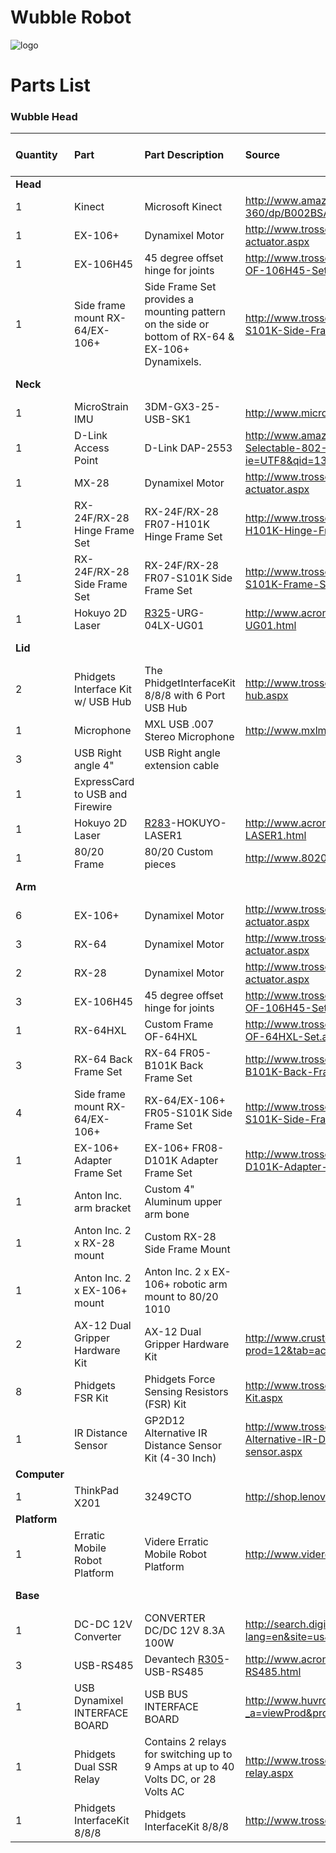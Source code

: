 # Wubble Robot #

<img src='http://ua-ros-pkg.googlecode.com/svn/trunk/arrg/wiki/images/wubble2_description_color_coded.png' alt='logo' />

# Parts List #

### Wubble Head ###

| **Quantity** | **Part** | **Part Description** | **Source** | **Cost/Part** | **Cost** | **Total Platform Cost** |
|:-------------|:---------|:---------------------|:-----------|:--------------|:---------|:------------------------|
| **Head**     |          |                      |            |               |          |                         |
| 1            | Kinect   | Microsoft Kinect     | http://www.amazon.com/Kinect-Sensor-Adventures-Xbox-360/dp/B002BSA298 | $149.99       | $149.99  |                         |
| 1            | EX-106+  | Dynamixel Motor      | http://www.trossenrobotics.com/dynamixel-ex-106-robot-actuator.aspx | $499.00       | $499.00  |                         |
| 1            | EX-106H45 | 45 degree offset hinge for joints | http://www.trossenrobotics.com/store/p/6285-Custom-Frame-OF-106H45-Set.aspx | $54.99        | $54.99   |                         |
| 1            | Side frame mount RX-64/EX-106+ | Side Frame Set provides a mounting pattern on the side or bottom of RX-64 & EX-106+ Dynamixels. | http://www.trossenrobotics.com/p/Robotis-Dynamixel-FR05-S101K-Side-Frame-Set.aspx | $14.90        | $14.90   |                         |
| **Neck**     |          |                      |            |               |          | **Neck Subtotal**       |
| 1            | MicroStrain IMU | 3DM-GX3-25-USB-SK1   | http://www.microstrain.com/inertial/3dm-gx3-25 | $1895.00      | $1895.00 | $3483.69                |
| 1            | D-Link Access Point | D-Link DAP-2553      | http://www.amazon.com/D-Link-DAP-2553-Premier-Selectable-802-11n/dp/B001P817YO/ref=sr_1_1?ie=UTF8&qid=1323191080&sr=8-1 | $153.99       | $153.99  |                         |
| 1            | MX-28    | Dynamixel Motor      | http://www.trossenrobotics.com/dynamixel-mx-28-robot-actuator.aspx | $219.90       | $219.90  |                         |
| 1            | RX-24F/RX-28 Hinge Frame Set | RX-24F/RX-28 FR07-H101K Hinge Frame Set | http://www.trossenrobotics.com/p/Robotis-Dynamixel-FR07-H101K-Hinge-Frame-Set.aspx | $27.90        | $27.90   |                         |
| 1            | RX-24F/RX-28 Side Frame Set | RX-24F/RX-28 FR07-S101K Side Frame Set | http://www.trossenrobotics.com/p/Robotis-Dynamixel-FR07-S101K-Frame-Set.aspx | $11.90        | $11.90   |                         |
| 1            | Hokuyo 2D Laser | [R325](https://code.google.com/p/ua-ros-pkg/source/detail?r=325)-URG-04LX-UG01 | http://www.acroname.com/robotics/parts/R325-URG-04LX-UG01.html | $1175.00      | $1175.00 |                         |
| **Lid**      |          |                      |            |               |          | **Lid Subtotal**        |
| 2            | Phidgets Interface Kit w/ USB Hub | The PhidgetInterfaceKit 8/8/8 with 6 Port USB Hub | http://www.trossenrobotics.com/p/phidgets-888-with-usb-hub.aspx | $121.75       | $243.50  | $3157.83                |
| 1            | Microphone | MXL USB .007 Stereo Microphone | http://www.mxlmics.com/products/USB/USB_007/USB_007.html | $249.95       | $249.95  |                         |
| 3            | USB Right angle 4" | USB Right angle extension cable |            | $12.00        | $36.00   |                         |
| 1            | ExpressCard to USB and Firewire |                      |            | $36.00        | $36.00   |                         |
| 1            | Hokuyo 2D Laser | [R283](https://code.google.com/p/ua-ros-pkg/source/detail?r=283)-HOKUYO-LASER1 | http://www.acroname.com/robotics/parts/R283-HOKUYO-LASER1.html | $2375.00      | $2375.00 |                         |
| 1            | 80/20 Frame | 80/20 Custom pieces  | http://www.8020.net/T-Slot-1.asp | $217.38       | $217.38  |                         |
| **Arm**      |          |                      |            |               |          | **Arm Subtotal**        |
| 6            | EX-106+  | Dynamixel Motor      | http://www.trossenrobotics.com/dynamixel-ex-106-robot-actuator.aspx | $499.00       | $2994.00 | $5507.46                |
| 3            | RX-64    | Dynamixel Motor      | http://www.trossenrobotics.com/dynamixel-rx-64-robot-actuator.aspx | $279.90       | $839.70  |                         |
| 2            | RX-28    | Dynamixel Motor      | http://www.trossenrobotics.com/dynamixel-rx-28-robot-actuator.aspx | $209.90       | $419.80  |                         |
| 3            | EX-106H45 | 45 degree offset hinge for joints | http://www.trossenrobotics.com/store/p/6285-Custom-Frame-OF-106H45-Set.aspx | $54.99        | $164.97  |                         |
| 1            | RX-64HXL | Custom Frame OF-64HXL | http://www.trossenrobotics.com/store/p/6276-Custom-Frame-OF-64HXL-Set.aspx | $54.99        | $54.99   |                         |
| 3            | RX-64 Back Frame Set | RX-64 FR05-B101K Back Frame Set | http://www.trossenrobotics.com/p/Robotis-Dynamixel-FR05-B101K-Back-Frame-Set.aspx | $31.90        | $95.70   |                         |
| 4            | Side frame mount RX-64/EX-106+ | RX-64/EX-106+ FR05-S101K Side Frame Set | http://www.trossenrobotics.com/p/Robotis-Dynamixel-FR05-S101K-Side-Frame-Set.aspx | $14.90        | $59.60   |                         |
| 1            | EX-106+ Adapter Frame Set | EX-106+ FR08-D101K Adapter Frame Set | http://www.trossenrobotics.com/p/Robotis-Dynamixel-FR08-D101K-Adapter-Frame-Set.aspx | $44.90        | $44.90   |                         |
| 1            | Anton Inc. arm bracket | Custom 4" Aluminum upper arm bone |            | $190.00       | $190.00  |                         |
| 1            | Anton Inc. 2 x RX-28 mount | Custom RX-28 Side Frame Mount |            | $162.50       | $162.50  |                         |
| 1            | Anton Inc. 2 x EX-106+ mount | Anton Inc. 2 x EX-106+ robotic arm mount to 80/20 1010 |            | $200.00       | $200.00  |                         |
| 2            | AX-12 Dual Gripper Hardware Kit | AX-12 Dual Gripper Hardware Kit | http://www.crustcrawler.com/products/smartarm/index.php?prod=12&tab=accessories | $69.00        | $138.00  |                         |
| 8            | Phidgets FSR Kit | Phidgets Force Sensing Resistors (FSR) Kit | http://www.trossenrobotics.com/5i-Force-Sensing-Resistor-Kit.aspx | $14.95        | $119.60  |                         |
| 1            | IR Distance Sensor | GP2D12 Alternative IR Distance Sensor Kit (4-30 Inch) | http://www.trossenrobotics.com/store/p/5430-GP2D12-Alternative-IR-Distance-Sensor-Kit-4-30-Inch-1-sensor.aspx | $23.70        | $23.70   |                         |
| **Computer** |          |                      |            |               |          |                         |
| 1            | ThinkPad X201 | 3249CTO              | http://shop.lenovo.com/us/laptops/thinkpad/x-series/x201 | $1769.00      | $1769.00 |                         |
| **Platform** |          |                      |            |               |          |                         |
| 1            | Erratic Mobile Robot Platform | Videre Erratic Mobile Robot Platform | http://www.videredesign.com/ | $1550.00      | $1550.00 |                         |
| **Base**     |          |                      |            |               |          | **Base Subtotal**       |
| 1            | DC-DC 12V Converter | CONVERTER DC/DC 12V 8.3A 100W | http://search.digikey.com/scripts/DkSearch/dksus.dll?lang=en&site=us&keywords=VHK100W-Q24-S12 | $158.19       | $158.19  | $1965.54                |
| 3            | USB-RS485 | Devantech [R305](https://code.google.com/p/ua-ros-pkg/source/detail?r=305)-USB-RS485 | http://www.acroname.com/robotics/parts/R305-USB-RS485.html | $29.50        | $88.50   |                         |
| 1            | USB Dynamixel INTERFACE BOARD | USB BUS INTERFACE BOARD | http://www.huvrobotics.com/shop/index.php?_a=viewProd&productId=5 | $60.00        | $60.00   |                         |
| 1            | Phidgets Dual SSR Relay | Contains 2 relays for switching up to 9 Amps at up to 40 Volts DC, or 28 Volts AC | http://www.trossenrobotics.com/p/phidgets-dual-ssr-relay.aspx | $30.90        | $30.90   |                         |
| 1            | Phidgets InterfaceKit 8/8/8 | Phidgets InterfaceKit 8/8/8 | http://www.trossenrobotics.com/p/phidgets-888.aspx | $77.95        | $77.95   |                         |